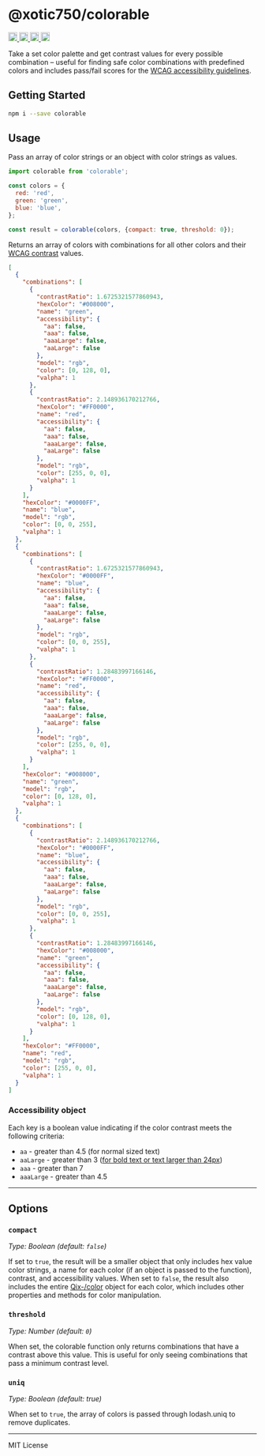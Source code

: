 # @xotic750/colorable

<a href="https://travis-ci.org/Xotic750/colorable"
title="Travis status">
<img
src="https://travis-ci.org/Xotic750/colorable.svg?branch=master"
alt="Travis status" height="18">
</a>
<a href="https://david-dm.org/Xotic750/colorable"
title="Dependency status">
<img src="https://david-dm.org/Xotic750/colorable/status.svg"
alt="Dependency status" height="18"/>
</a>
<a
href="https://david-dm.org/Xotic750/colorable?type=dev"
title="devDependency status">
<img src="https://david-dm.org/Xotic750/colorable/dev-status.svg"
alt="devDependency status" height="18"/>
</a>
<a href="https://badge.fury.io/js/%40xotic750%2Fcolorable" title="npm version">
<img src="https://badge.fury.io/js/%40xotic750%2Fcolorable.svg"
alt="npm version" height="18">
</a>

Take a set color palette and get contrast values for every possible combination –
useful for finding safe color combinations with predefined colors
and includes pass/fail scores for the
[WCAG accessibility guidelines](http://www.w3.org/TR/WCAG20/#visual-audio-contrast).

## Getting Started

```bash
npm i --save colorable
```

## Usage

Pass an array of color strings or an object with color strings as values.

```js
import colorable from 'colorable';

const colors = {
  red: 'red',
  green: 'green',
  blue: 'blue',
};

const result = colorable(colors, {compact: true, threshold: 0});
```

Returns an array of colors with combinations for all other colors and their
[WCAG contrast](http://www.w3.org/TR/WCAG20/#visual-audio-contrast)
values.

```json
[
  {
    "combinations": [
      {
        "contrastRatio": 1.6725321577860943,
        "hexColor": "#008000",
        "name": "green",
        "accessibility": {
          "aa": false,
          "aaa": false,
          "aaaLarge": false,
          "aaLarge": false
        },
        "model": "rgb",
        "color": [0, 128, 0],
        "valpha": 1
      },
      {
        "contrastRatio": 2.148936170212766,
        "hexColor": "#FF0000",
        "name": "red",
        "accessibility": {
          "aa": false,
          "aaa": false,
          "aaaLarge": false,
          "aaLarge": false
        },
        "model": "rgb",
        "color": [255, 0, 0],
        "valpha": 1
      }
    ],
    "hexColor": "#0000FF",
    "name": "blue",
    "model": "rgb",
    "color": [0, 0, 255],
    "valpha": 1
  },
  {
    "combinations": [
      {
        "contrastRatio": 1.6725321577860943,
        "hexColor": "#0000FF",
        "name": "blue",
        "accessibility": {
          "aa": false,
          "aaa": false,
          "aaaLarge": false,
          "aaLarge": false
        },
        "model": "rgb",
        "color": [0, 0, 255],
        "valpha": 1
      },
      {
        "contrastRatio": 1.28483997166146,
        "hexColor": "#FF0000",
        "name": "red",
        "accessibility": {
          "aa": false,
          "aaa": false,
          "aaaLarge": false,
          "aaLarge": false
        },
        "model": "rgb",
        "color": [255, 0, 0],
        "valpha": 1
      }
    ],
    "hexColor": "#008000",
    "name": "green",
    "model": "rgb",
    "color": [0, 128, 0],
    "valpha": 1
  },
  {
    "combinations": [
      {
        "contrastRatio": 2.148936170212766,
        "hexColor": "#0000FF",
        "name": "blue",
        "accessibility": {
          "aa": false,
          "aaa": false,
          "aaaLarge": false,
          "aaLarge": false
        },
        "model": "rgb",
        "color": [0, 0, 255],
        "valpha": 1
      },
      {
        "contrastRatio": 1.28483997166146,
        "hexColor": "#008000",
        "name": "green",
        "accessibility": {
          "aa": false,
          "aaa": false,
          "aaaLarge": false,
          "aaLarge": false
        },
        "model": "rgb",
        "color": [0, 128, 0],
        "valpha": 1
      }
    ],
    "hexColor": "#FF0000",
    "name": "red",
    "model": "rgb",
    "color": [255, 0, 0],
    "valpha": 1
  }
]
```

### Accessibility object

Each key is a boolean value indicating if the color contrast meets the following criteria:

- `aa` - greater than 4.5 (for normal sized text)
- `aaLarge` - greater than 3 ([for bold text or text larger than 24px](http://www.w3.org/TR/WCAG20/#larger-scaledef))
- `aaa` - greater than 7
- `aaaLarge` - greater than 4.5

---

## Options

### `compact`

_Type: Boolean (default: `false`)_

If set to `true`, the result will be a smaller object that only includes hex value color strings, a name for each color (if an object is passed to the function), contrast, and accessibility values.
When set to `false`, the result also includes the entire [Qix-/color](https://www.npmjs.com/package/color) object for each color, which includes other properties and methods for color manipulation.

### `threshold`

_Type: Number (default: `0`)_

When set, the colorable function only returns combinations that have a contrast above this value. This is useful for only seeing combinations that pass a minimum contrast level.

### `uniq`

_Type: Boolean (default: true)_

When set to `true`, the array of colors is passed through lodash.uniq to remove duplicates.

---

MIT License

